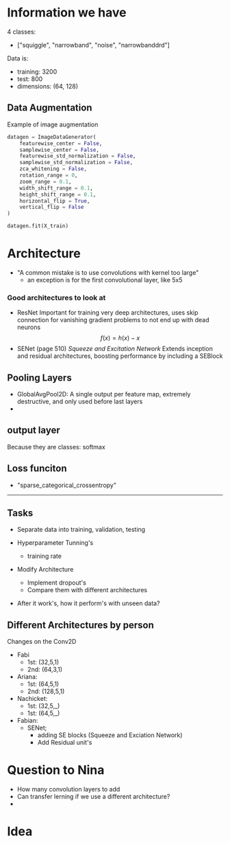 # Information we have
4 classes:
- ["squiggle", "narrowband", "noise", "narrowbanddrd"]

Data is:
- training: 3200
- test: 800
- dimensions: (64, 128)


## Data Augmentation
Example of image augmentation
```python
datagen = ImageDataGenerator(
    featurewise_center = False,
    samplewise_center = False,
    featurewise_std_normalization = False,
    samplewise_std_normalization = False,
    zca_whitening = False,
    rotation_range = 0,
    zoom_range = 0.1,
    width_shift_range = 0.1,
    height_shift_range = 0.1,
    horizontal_flip = True,
    vertical_flip = False
)

datagen.fit(X_train)
```

# Architecture
- "A common mistake is to use convolutions with kernel too large"
    - an exception is for the first convolutional layer, like 5x5

### Good architectures to look at
- ResNet
    Important for training very deep architectures, uses skip connection for vanishing gradient problems to not end up with dead neurons
    $$
    f(x) = h(x)-x
    $$
- SENet (page 510) *Squeeze and Excitation Network*
    Extends inception and residual architectures, boosting performance by including a SEBlock

## Pooling Layers
- GlobalAvgPool2D: 
    A single output per feature map, extremely destructive, and only used before last layers
-

## output layer
Because they are classes: softmax
## Loss funciton
- "sparse_categorical_crossentropy"

___

## Tasks
- Separate data into training, validation, testing

- Hyperparameter Tunning's
    - training rate
- Modify Architecture
    - Implement dropout's
    - Compare them with different architectures
- After it work's, how it perform's with unseen data?

## Different Architectures by person
Changes on the Conv2D
- Fabi
    - 1st: (32,5,1)
    - 2nd: (64,3,1) 
- Ariana:
    - 1st: (64,5,1)
    - 2nd: (128,5,1)
- Nachicket:
    - 1st: (32,5,_)
    - 1st: (64,5,_)
- Fabian:
    - SENet; 
        - adding SE blocks (Squeeze and Exciation Network)
        - Add Residual unit's



# Question to Nina
- How many convolution layers to add
- Can transfer lerning if we use a different architecture?
- 

# Idea


